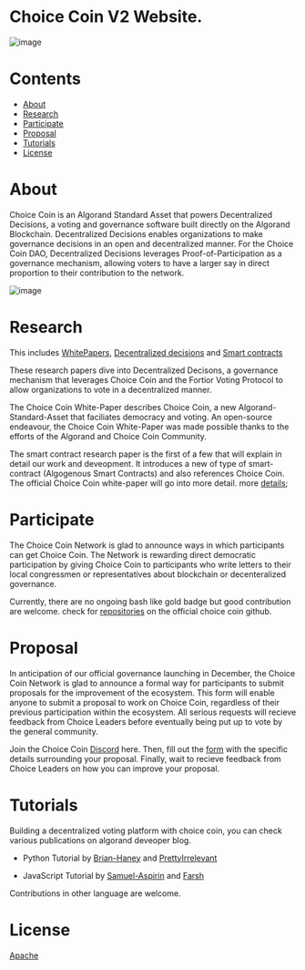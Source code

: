 # Choice Coin V2 Website.

![image](https://github.com/Samuellyworld/ChoiceCoin.github.io/blob/master/participate.gif)

Contents
=================
<!--ts-->
* [About](#About)
* [Research](#Research)
* [Participate](#Participate)
* [Proposal](#Proposal)
* [Tutorials](#Tutorials)
* [License](#License)
<!--te-->

About
============

Choice Coin is an Algorand Standard Asset that powers Decentralized Decisions, a voting and governance software built directly on the Algorand Blockchain. Decentralized Decisions enables organizations to make governance decisions in an open and decentralized manner. For the Choice Coin DAO, Decentralized Decisions leverages Proof-of-Participation as a governance mechanism, allowing voters to have a larger say in direct proportion to their contribution to the network.

![image](https://github.com/Samuellyworld/ChoiceCoin.github.io/blob/master/header.gif)

Research
============

This includes [WhitePapers](https://github.com/ChoiceCoin/White_Paper), [Decentralized decisions](https://papers.ssrn.com/sol3/papers.cfm?abstract_id=3913316) and [Smart contracts](https://vixra.org/abs/2107.0097)

These research papers dive into Decentralized Decisons, a governance mechanism that leverages Choice Coin and the Fortior Voting Protocol to allow organizations to vote in a decentralized manner.

The Choice Coin White-Paper describes Choice Coin, a new Algorand-Standard-Asset that faciliates democracy and voting. An open-source endeavour, the Choice Coin White-Paper was made possible thanks to the efforts of the Algorand and Choice Coin Community.

The smart contract research paper is the first of a few that will explain in detail our work and deveopment. It introduces a new of type of smart-contract (Algogenous Smart Contracts) and also references Choice Coin. The official Choice Coin white-paper will go into more detail. more [details](https://github.com/ChoiceCoin/Smart_Contracts);

Participate
============

The Choice Coin Network is glad to announce ways in which participants can get Choice Coin. The Network is rewarding direct democratic participation by giving Choice Coin to participants who write letters to their local congressmen or representatives about blockchain or decenteralized governance.

Currently, there are no ongoing bash like gold badge but good contribution are welcome. check for [repositories](https://github.com/ChoiceCoin) on the official choice coin github.


Proposal
============

In anticipation of our official governance launching in December, the Choice Coin Network is glad to announce a formal way for participants to submit proposals for the improvement of the ecosystem. This form will enable anyone to submit a proposal to work on Choice Coin, regardless of their previous participation within the ecosystem. All serious requests will recieve feedback from Choice Leaders before eventually being put up to vote by the general community.

Join the Choice Coin [Discord](https://discord.com/invite/EHBt3KpS) here. Then, fill out the [form](https://docs.google.com/forms/d/e/1FAIpQLSf9kSjG9bX-gxPSPf_OQFLAhzWzeRaPIQO1J4Wz-OmzVQPa-A/viewform) with the specific details surrounding your proposal. Finally, wait to recieve feedback from Choice Leaders on how you can improve your proposal.

Tutorials
============

Building a decentralized voting platform with choice coin, you can check various publications on algorand deveoper blog.

* Python Tutorial by  [Brian-Haney](https://developer.algorand.org/tutorials/voting-using-choice-coin/) and [PrettyIrrelevant](https://developer.algorand.org/solutions/build-a-decentralized-voting-application-with-choice-and-algorand-python-sdk/) 

* JavaScript Tutorial by [Samuel-Aspirin](https://developer.algorand.org/tutorials/build-a-decentralized-voting-app-with-choice-coin-and-javascript-sdk/) and [Farsh]()

Contributions in other language are welcome.

License
============
[Apache](https://github.com/ChoiceCoin/ChoiceCoin.github.io/blob/master/License.txt)





